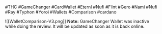 #THC #GameChanger #CardWallet  #Eternl #Nufi #Flint #Gero #Nami #Nufi #Ray #Typhon #Yoroi #Wallets #Comparison #cardano 




![[WalletComparison-V3.png]]
**Note:** GameChanger Wallet was inactive while doing the review. It will be updated as soon as it is back online.